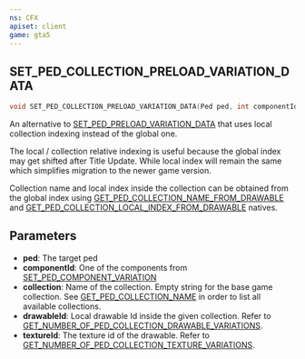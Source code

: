 ```yaml
---
ns: CFX
apiset: client
game: gta5
---
```

## SET_PED_COLLECTION_PRELOAD_VARIATION_DATA

```c
void SET_PED_COLLECTION_PRELOAD_VARIATION_DATA(Ped ped, int componentId, char* collection, int drawableId, int textureId);
```

An alternative to [SET_PED_PRELOAD_VARIATION_DATA](#_0x39D55A620FCB6A3A) that uses local collection indexing instead of the global one.

The local / collection relative indexing is useful because the global index may get shifted after Title Update. While local index will remain the same which simplifies migration to the newer game version.

Collection name and local index inside the collection can be obtained from the global index using [GET_PED_COLLECTION_NAME_FROM_DRAWABLE](#_0x5C612867) and [GET_PED_COLLECTION_LOCAL_INDEX_FROM_DRAWABLE](#_0x94EB1FE4) natives.

## Parameters
* **ped**: The target ped
* **componentId**: One of the components from [SET_PED_COMPONENT_VARIATION](#_0x262B14F48D29DE80)
* **collection**: Name of the collection. Empty string for the base game collection. See [GET_PED_COLLECTION_NAME](#_0xFED5D83A) in order to list all available collections.
* **drawableId**: Local drawable Id inside the given collection. Refer to [GET_NUMBER_OF_PED_COLLECTION_DRAWABLE_VARIATIONS](#_0x310D0271).
* **textureId**: The texture id of the drawable. Refer to [GET_NUMBER_OF_PED_COLLECTION_TEXTURE_VARIATIONS](#_0xD2C15D7).

